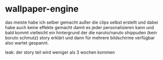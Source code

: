 # wallpaper-engine
das meiste habe ich selber gemacht außer die clips selbst erstellt und dabei habe auch keine effekte gemacht damit es jeder personalisieren kann und bald kommt vielleicht ein 
hintergrund der die naruto/naruto shippuden (kein boruto schmutz) story erklärt und dann für mehrere bildschirme verfügbar also wartet gespannt.

leak: der story teil wird weniger als 3 wochen kommen
